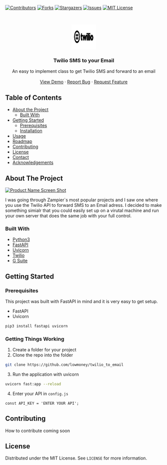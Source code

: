 <!--
*** Thanks for checking out this README Template. If you have a suggestion that would
*** make this better, please fork the repo and create a pull request or simply open
*** an issue with the tag "enhancement".
*** Thanks again! Now go create something AMAZING! :D
-->





<!-- PROJECT SHIELDS -->
<!--
*** I'm using markdown "reference style" links for readability.
*** Reference links are enclosed in brackets [ ] instead of parentheses ( ).
*** See the bottom of this document for the declaration of the reference variables
*** for contributors-url, forks-url, etc. This is an optional, concise syntax you may use.
*** https://www.markdownguide.org/basic-syntax/#reference-style-links
-->
[![Contributors][contributors-shield]][contributors-url]
[![Forks][forks-shield]][forks-url]
[![Stargazers][stars-shield]][stars-url]
[![Issues][issues-shield]][issues-url]
[![MIT License][license-shield]][license-url]



<!-- PROJECT LOGO -->
<br />
<p align="center">
  <a href="https://github.com/lowmoney/twilio_to_email">
    <img src="twilio-logo-black.svg" alt="Logo" width="80" height="80">
  </a>

  <h3 align="center">Twilio SMS to your Email</h3>

  <p align="center">
    An easy to implement class to get Twilio SMS and forward to an email
    <br />
    <br />
    <a href="https://github.com/othneildrew/Best-README-Template">View Demo</a>
    ·
    <a href="mailto: hendry@hendryratnam.com">Report Bug</a>
    ·
    <a href="mailto: hendry@hendryratnam.com">Request Feature</a>
  </p>
</p>



<!-- TABLE OF CONTENTS -->
## Table of Contents

* [About the Project](#about-the-project)
  * [Built With](#built-with)
* [Getting Started](#getting-started)
  * [Prerequisites](#prerequisites)
  * [Installation](#installation)
* [Usage](#usage)
* [Roadmap](#roadmap)
* [Contributing](#contributing)
* [License](#license)
* [Contact](#contact)
* [Acknowledgements](#acknowledgements)



<!-- ABOUT THE PROJECT -->
## About The Project

[![Product Name Screen Shot][product-screenshot]](https://example.com)

I was going through Zampier`s most popular projects and I saw one
where you use the Twilio API to forward SMS to an Email adress.
I decided to make something simialr that you could easily set
up on a virutal machine and run your own server that does the
same job with your full control.

### Built With
* [Python3](https://www.python.org/)
* [FastAPI](https://fastapi.tiangolo.com/)
* [Uvicorn](https://www.uvicorn.org/)
* [Twilio](https://www.twilio.com/)
* [G Suite](https://gsuite.google.com/)



<!-- GETTING STARTED -->
## Getting Started

### Prerequisites

This project was built with FastAPI in mind and it is very easy
to get setup.
* FastAPI
* Uvicorn
```sh
pip3 install fastapi uvicorn
```

### Getting Things Working


1. Create a folder for your project
2. Clone the repo into the folder
```sh
git clone https://github.com/lowmoney/twilio_to_email
```
3. Run the application with uvicorn
```sh
uvicorn fast:app --reload
```
4. Enter your API in `config.js`
```JS
const API_KEY = 'ENTER YOUR API';
```




<!-- ROADMAP -->
<!-- ## Roadmap

See the [open issues](https://github.com/othneildrew/Best-README-Template/issues) for a list of proposed features (and known issues). -->



<!-- CONTRIBUTING -->
## Contributing

How to contribute coming soon
<!-- Contributions are what make the open source community such an amazing place to learn, inspire, and create. Any contributions you make are **greatly appreciated**.

1. Fork the Project
2. Create your Feature Branch (`git checkout -b feature/AmazingFeature`)
3. Commit your Changes (`git commit -m 'short description of your commit'`)
4. Push to the Branch (`git push origin feature/AmazingFeature`)
5. Open a Pull Request -->



<!-- LICENSE -->
## License

Distributed under the MIT License. See `LICENSE` for more information.




<!-- MARKDOWN LINKS & IMAGES -->
<!-- https://www.markdownguide.org/basic-syntax/#reference-style-links -->
[contributors-shield]: https://img.shields.io/github/contributors/othneildrew/Best-README-Template.svg?style=flat-square
[contributors-url]: https://github.com/othneildrew/Best-README-Template/graphs/contributors
[forks-shield]: https://img.shields.io/github/forks/othneildrew/Best-README-Template.svg?style=flat-square
[forks-url]: https://github.com/othneildrew/Best-README-Template/network/members
[stars-shield]: https://img.shields.io/github/stars/othneildrew/Best-README-Template.svg?style=flat-square
[stars-url]: https://github.com/othneildrew/Best-README-Template/stargazers
[issues-shield]: https://img.shields.io/github/issues/othneildrew/Best-README-Template.svg?style=flat-square
[issues-url]: https://github.com/othneildrew/Best-README-Template/issues
[license-shield]: https://img.shields.io/github/license/othneildrew/Best-README-Template.svg?style=flat-square
[license-url]: https://github.com/othneildrew/Best-README-Template/blob/master/LICENSE.txt
[linkedin-shield]: https://img.shields.io/badge/-LinkedIn-black.svg?style=flat-square&logo=linkedin&colorB=555
[linkedin-url]: https://linkedin.com/in/othneildrew
[product-screenshot]: images/screenshot.png